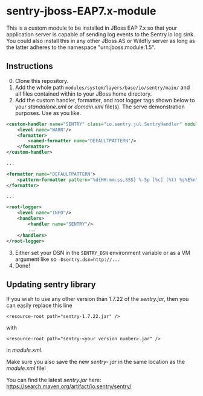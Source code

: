 # sentry-jboss-EAP7.x-module
This is a custom module to be installed in JBoss EAP 7.x so that your application server is capable of sending log events to the Sentry.io log sink.
You could also install this in any other JBoss AS or Wildfly server as long as the latter adheres to the namespace "urn:jboss:module:1.5".

## Instructions
0. Clone this repository.
1. Add the whole path `modules/system/layers/base/io/sentry/main/` and all files contained within to your JBoss home directory.
2. Add the custom handler, formatter, and root logger tags shown below to your *standalone.xml* or *domain.xml* file(s). The serve demonstration purposes. Use as you like.
```xml
<custom-handler name="SENTRY" class="io.sentry.jul.SentryHandler" module="io.sentry">  
	<level name="WARN"/>  
	<formatter>  
		<named-formatter name="DEFAULTPATTERN"/>
	</formatter>
</custom-handler>

...

<formatter name="DEFAULTPATTERN">
	<pattern-formatter pattern="%d{HH:mm:ss,SSS} %-5p [%c] (%t) %s%E%n"/>
</formatter>

...

<root-logger>
	<level name="INFO"/>
	<handlers>
		<handler name="SENTRY"/>
		...
	</handlers>
</root-logger>
```
3. Either set your DSN in the `SENTRY_DSN` environment variable or as a VM argument like so `-Dsentry.dsn=http://...`
5. Done!

## Updating sentry library
If you wish to use any other version than 1.7.22 of the *sentry.jar*, then you can easily replace this line
```
<resource-root path="sentry-1.7.22.jar" />
```
with
```
<resource-root path="sentry-<your version number>.jar" />
```
in *module.xml*.

Make sure you also save the new *sentry-<your version number>.jar* in the same location as the *module.xml* file!

You can find the latest *sentry.jar* here: https://search.maven.org/artifact/io.sentry/sentry/
